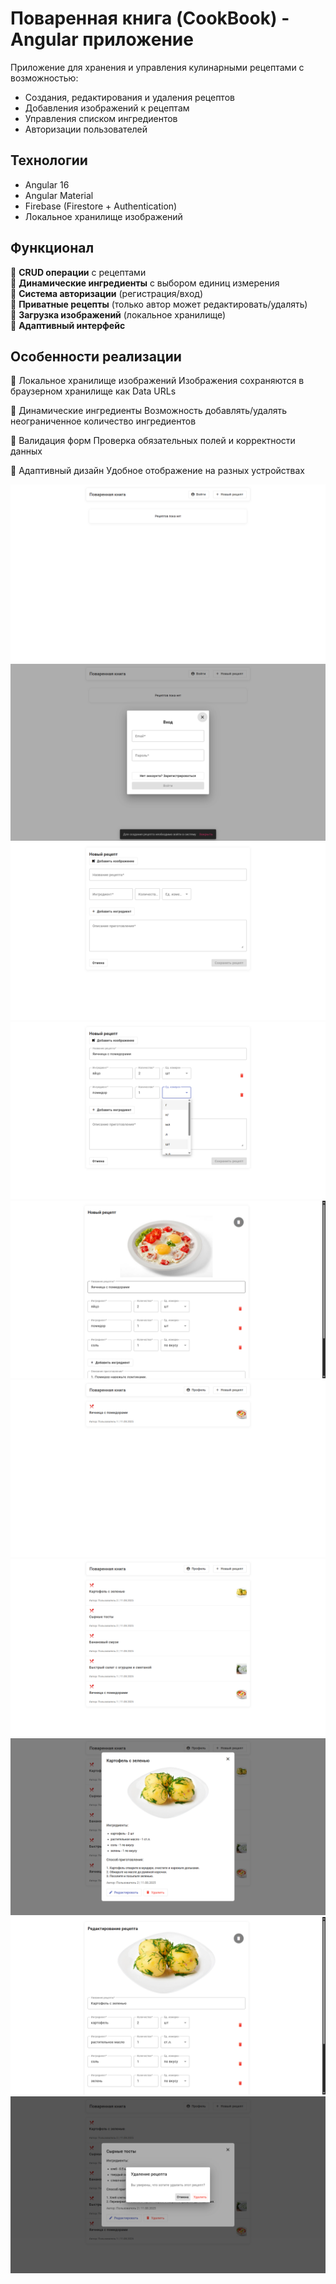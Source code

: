 # Поваренная книга (CookBook) - Angular приложение

Приложение для хранения и управления кулинарными рецептами с возможностью:
- Создания, редактирования и удаления рецептов
- Добавления изображений к рецептам
- Управления списком ингредиентов
- Авторизации пользователей

## Технологии

- Angular 16
- Angular Material
- Firebase (Firestore + Authentication)
- Локальное хранилище изображений

## Функционал

🔹 **CRUD операции** с рецептами  
🔹 **Динамические ингредиенты** с выбором единиц измерения  
🔹 **Система авторизации** (регистрация/вход)  
🔹 **Приватные рецепты** (только автор может редактировать/удалять)  
🔹 **Загрузка изображений** (локальное хранилище)  
🔹 **Адаптивный интерфейс**

## Особенности реализации
📌 Локальное хранилище изображений
Изображения сохраняются в браузерном хранилище как Data URLs

📌 Динамические ингредиенты
Возможность добавлять/удалять неограниченное количество ингредиентов

📌 Валидация форм
Проверка обязательных полей и корректности данных

📌 Адаптивный дизайн
Удобное отображение на разных устройствах

![Пример интерфейса](https://github.com/metalXshark/cookBook/blob/master/screenshots/1.png)
![Пример интерфейса](https://github.com/metalXshark/cookBook/blob/master/screenshots/2.png)
![Пример интерфейса](https://github.com/metalXshark/cookBook/blob/master/screenshots/3.png)
![Пример интерфейса](https://github.com/metalXshark/cookBook/blob/master/screenshots/4.png)
![Пример интерфейса](https://github.com/metalXshark/cookBook/blob/master/screenshots/5.png)
![Пример интерфейса](https://github.com/metalXshark/cookBook/blob/master/screenshots/6.png)
![Пример интерфейса](https://github.com/metalXshark/cookBook/blob/master/screenshots/7.png)
![Пример интерфейса](https://github.com/metalXshark/cookBook/blob/master/screenshots/8.png)
![Пример интерфейса](https://github.com/metalXshark/cookBook/blob/master/screenshots/9.png)
![Пример интерфейса](https://github.com/metalXshark/cookBook/blob/master/screenshots/10.png)
